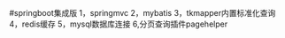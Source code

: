 #springboot集成版
1，springmvc
2，mybatis
3，tkmapper内置标准化查询
4，redis缓存
5，mysql数据库连接
6,分页查询插件pagehelper


  
 